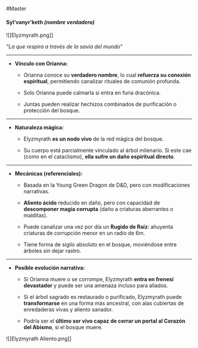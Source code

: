 #Master 

#### **Syl’vanyr'keth** _(nombre verdadero)_

![[Elyzmyrath.png]]

_"La que respira a través de la savia del mundo"_

---

- **Vínculo con Orianna:**
    
    - Orianna conoce su **verdadero nombre**, lo cual **refuerza su conexión espiritual**, permitiendo canalizar rituales de comunión profunda.
        
    - Solo Orianna puede calmarla si entra en furia dracónica.
        
    - Juntas pueden realizar hechizos combinados de purificación o protección del bosque.
        

---

- **Naturaleza mágica:**
    
    - Elyzmyrath **es un nodo vivo** de la red mágica del bosque.
        
    - Su cuerpo está parcialmente vinculado al árbol milenario. Si este cae (como en el cataclismo), **ella sufre un daño espiritual directo**.
        

---

- **Mecánicas (referenciales):**
    
    - Basada en la Young Green Dragon de D&D, pero con modificaciones narrativas.
        
    - **Aliento ácido** reducido en daño, pero con capacidad de **descomponer magia corrupta** (daño a criaturas aberrantes o malditas).
        
    - Puede canalizar una vez por día un **Rugido de Raíz**: ahuyenta criaturas de corrupción menor en un radio de 6m.
        
    - Tiene forma de sigilo absoluto en el bosque, moviéndose entre árboles sin dejar rastro.
        

---

- **Posible evolución narrativa:**
    
    - Si Orianna muere o se corrompe, Elyzmyrath **entra en frenesí devastador** y puede ser una amenaza incluso para aliados.
        
    - Si el árbol sagrado es restaurado o purificado, Elyzmyrath puede **transformarse** en una forma más ancestral, con alas cubiertas de enredaderas vivas y aliento sanador.
        
    - Podría ser el **último ser vivo capaz de cerrar un portal al Corazón del Abismo**, si el bosque muere.

![[Elyzmyrath Aliento.png]]